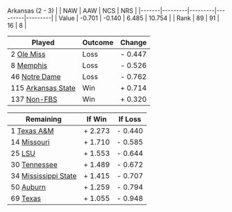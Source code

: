 Arkansas (2 - 3)
|       |   NAW   |   AAW   |   NCS   |   NRS   |
|-------|---------|---------|---------|---------|
| Value |  -0.701 |  -0.140 |   6.485 |  10.754 |
| Rank  |      89 |      91 |      16 |       8 |

| Played                    | Outcome    |  Change  |
|---------------------------|------------|----------|
|   2 [Ole Miss              ](OleMiss.md)| Loss       | -  0.447 |
|   8 [Memphis               ](Memphis.md)| Loss       | -  0.526 |
|  46 [Notre Dame            ](NotreDame.md)| Loss       | -  0.762 |
| 115 [Arkansas State        ](ArkansasState.md)| Win        | +  0.714 |
| 137 [Non-FBS               ](NonFBS.md)| Win        | +  0.320 |

| Remaining                 |  If Win  |  If Loss |
|---------------------------|----------|----------|
|   1 [Texas A&M             ](TexasAM.md)| +  2.273 | -  0.440 |
|  14 [Missouri              ](Missouri.md)| +  1.710 | -  0.585 |
|  25 [LSU                   ](LSU.md)| +  1.553 | -  0.644 |
|  30 [Tennessee             ](Tennessee.md)| +  1.489 | -  0.672 |
|  34 [Mississippi State     ](MississippiState.md)| +  1.415 | -  0.707 |
|  50 [Auburn                ](Auburn.md)| +  1.259 | -  0.794 |
|  69 [Texas                 ](Texas.md)| +  1.055 | -  0.948 |

